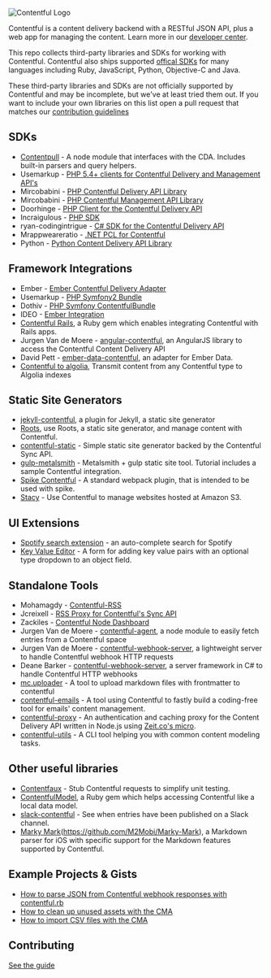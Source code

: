 ![Contentful Logo](logo.png)

Contentful is a content delivery backend with a RESTful JSON API, plus a web app for managing the content. Learn more in our [developer center](https://www.contentful.com/developers/docs/).

This repo collects third-party libraries and SDKs for working with Contentful. Contentful also ships supported [offical SDKs](https://www.contentful.com/developers/docs/code/libraries/) for many languages including Ruby, JavaScript, Python, Objective-C and Java.

These third-party libraries and SDKs are not officially supported by Contentful and may be incomplete, but we've at least tried them out. If you want to include your own libraries on this list open a pull request that matches our [contribution guidelines](CONTRIBUTING.md)

## SDKs

* [Contentpull][contentpull] - A node module that interfaces with the CDA. Includes built-in parsers and query helpers.
* Usemarkup - [PHP 5.4+ clients for Contentful Delivery and Management API's][27]
* Mircobabini - [PHP Contentful Delivery API Library][29]
* Mircobabini - [PHP Contentful Management API Library][30]
* Doorhinge - [PHP Client for the Contentful Delivery API][32]
* Incraigulous - [PHP SDK][39]
* ryan-codingintrigue - [C# SDK for the Contentful Delivery API][33]
* Mrappweareratio - [.NET PCL for Contentful][34]
* Python - [Python Content Delivery API Library][41]

## Framework Integrations
* Ember - [Ember Contentful Delivery Adapter][42]
* Usemarkup - [PHP Symfony2 Bundle][28]
* Dothiv - [PHP Symfony ContentfulBundle][31]
* IDEO - [Ember Integration][41]
* [Contentful Rails][3], a Ruby gem which enables integrating Contentful with Rails apps.
* Jurgen Van de Moere - [angular-contentful][angular-contentful], an AngularJS library to access the Contentful Content Delivery API
* David Pett - [ember-data-contentful](https://github.com/davidpett/ember-data-contentful), an adapter for Ember Data.
* [Contentful to algolia][contentful-to-algolia], Transmit content from any Contentful type to Algolia indexes

## Static Site Generators

* [jekyll-contentful][40], a plugin for Jekyll, a static site generator
* [Roots][2], use Roots, a static site generator, and manage content with Contentful.
* [contentful-static][contentful-static] - Simple static site generator backed by the Contentful Sync API.
* [gulp-metalsmith][gulp-metalsmith] - Metalsmith + gulp static site tool. Tutorial includes a sample Contentful integration.
* [Spike Contentful][43] - A standard webpack plugin, that is intended to be used with spike.
* [Stacy][44] - Use Contentful to manage websites hosted at Amazon S3.

## UI Extensions

* [Spotify search extension][47] - an auto-complete search for Spotify
* [Key Value Editor][contentful-key-value-editor] - A form for adding key value pairs with an optional type dropdown to an object field.

## Standalone Tools

* Mohamagdy - [Contentful-RSS][35]
* Jcreixell - [RSS Proxy for Contentful's Sync API][36]
* Zackiles - [Contentful Node Dashboard][37]
* Jurgen Van de Moere - [contentful-agent][contentful-agent], a node module to easily fetch entries from a Contentful space
* Jurgen Van de Moere - [contentful-webhook-server][contentful-webhook-server], a lightweight server to handle Contentful webhook HTTP requests
* Deane Barker - [contentful-webhook-server][38], a server framework in C# to handle Contentful HTTP webhooks
* [mc.uploader][45] - A tool to upload markdown files with frontmatter to contentful
* [contentful-emails][48] - A tool using Contentful to fastly build a coding-free tool for emails' content management.
* [contentful-proxy][contentful-proxy] - An authentication and caching proxy for the Content Delivery API written in Node.js using [Zeit.co's micro](https://github.com/zeit/micro).
* [contentful-utils][contentful-utils] - A CLI tool helping you with common content modeling tasks.

## Other useful libraries

* [Contentfaux](https://github.com/remedyhealth/contentfaux) - Stub Contentful requests to simplify unit testing.
* [ContentfulModel][4], a Ruby gem which helps accessing Contentful like a local data model.
* [slack-contentful](https://github.com/brh55/slack-contentful) - See when entries have been published on a Slack channel.
* [Marky Mark][46](https://github.com/M2Mobi/Marky-Mark), a Markdown parser for iOS with specific support for the Markdown features supported by Contentful.

## Example Projects & Gists

* [How to parse JSON from Contentful webhook responses with contentful.rb](https://gist.github.com/neonichu/17a987aeeb256d4bf6f3)
* [How to clean up unused assets with the CMA](https://gist.github.com/grncdr/afc97da1869f5fb3aef1)
* [How to import CSV files with the CMA](https://gist.github.com/grncdr/9458c230ac838d73a559)

## Contributing
[See the guide](CONTRIBUTING.md)

[2]: https://github.com/carrot/roots-contentful
[3]: https://github.com/errorstudio/contentful_rails
[4]: https://github.com/errorstudio/contentful_model
[28]: https://github.com/usemarkup/ContentfulBundle
[31]: https://github.com/dothiv/ContentfulBundle
[35]: https://github.com/mohamagdy/contentful-rss
[36]: https://github.com/jcreixell/contentful-sync-rss
[37]: https://github.com/zackiles/contentful-node-dashboard
[40]: https://github.com/jvandemo/angular-contentful
[41]: https://github.com/ideo/ember-contentful/
[27]: https://github.com/usemarkup/contentful
[29]: https://github.com/mircobabini/contentful.php
[30]: https://github.com/mircobabini/contentful-management.php
[32]: https://github.com/doorhinge/contentful-client
[33]: https://github.com/ryan-codingintrigue/Contentful.NET
[34]: https://github.com/mrappweareratio/Contentful.SDK
[38]: https://github.com/deanebarker/contentful-webhook-server
[39]: https://github.com/incraigulous/contentful-sdk
[40]: https://github.com/dommmel/jekyll-contentful
[41]: https://github.com/contentful-labs/contentful.py
[42]: https://github.com/BondarenkoAlex/ember-contentful-delivery-adapter
[43]: https://github.com/Streenjw/spike-contentful
[44]: https://www.npmjs.com/package/stacy
[45]: https://github.com/rainforestapp/mc.uploader
[46]: https://github.com/M2Mobi/Marky-Mark
[47]: https://github.com/tuunanen/cf-ui-ext-spotify
[angular-contentful]: https://github.com/jvandemo/angular-contentful
[contentful-webhook-server]: https://github.com/jvandemo/contentful-webhook-server
[contentful-agent]: https://github.com/jvandemo/contentful-agent
[contentful-static]: https://github.com/Textalk/contentful-static
[gulp-metalsmith]: https://github.com/jelz/gulp-metalsmith/tree/master/tutorial
[contentpull]: https://github.com/remedyhealth/contentpull
[48]: https://github.com/bandraszyk/contentful-emails
[contentful-proxy]: https://github.com/felixjung/contentful-proxy 
[contentful-utils]: https://github.com/felixjung/contentful-utils
[contentful-to-algolia]: https://github.com/drublic/contentful-to-algolia
[contentful-key-value-editor]: https://github.com/lukasoppermann/contentful-key-value-editor
